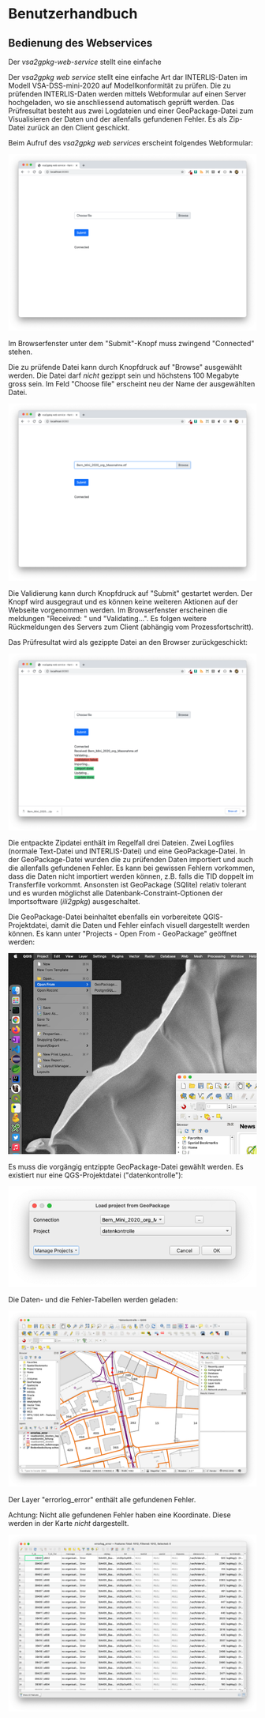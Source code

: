 # Benutzerhandbuch

## Bedienung des Webservices

Der *vsa2gpkg-web-service* stellt eine einfache 

Der *vsa2gpkg web service* stellt eine einfache Art dar INTERLIS-Daten im Modell VSA-DSS-mini-2020 auf Modellkonformität zu prüfen. Die zu prüfenden INTERLIS-Daten werden mittels Webformular auf einen Server hochgeladen, wo sie anschliessend automatisch geprüft werden. Das Prüfresultat besteht aus zwei Logdateien und einer GeoPackage-Datei zum Visualisieren der Daten und der allenfalls gefundenen Fehler. Es als Zip-Datei zurück an den Client geschickt.

Beim Aufruf des *vsa2gpkg web services* erscheint folgendes Webformular:

![vsa2gpkg Startseite](./images/vsa2gpkg01.png)

Im Browserfenster unter dem "Submit"-Knopf muss zwingend "Connected" stehen. 

Die zu prüfende Datei kann durch Knopfdruck auf "Browse" ausgewählt werden. Die Datei darf *nicht* gezippt sein und höchstens 100 Megabyte gross sein. Im Feld "Choose file" erscheint neu der Name der ausgewählten Datei.

![vsa2gpkg02](./images/vsa2gpkg02.png)

Die Validierung kann durch Knopfdruck auf "Submit" gestartet werden. Der Knopf wird ausgegraut und es können keine weiteren Aktionen auf der Webseite vorgenommen werden. Im Browserfenster erscheinen die meldungen "Received: <Dateiname>" und "Validating...". Es folgen weitere Rückmeldungen des Servers zum Client (abhängig vom Prozessfortschritt). 

Das Prüfresultat wird als gezippte Datei an den Browser zurückgeschickt:

![vsa2gpkg03](./images/vsa2gpkg03.png)

Die entpackte Zipdatei enthält im Regelfall drei Dateien. Zwei Logfiles (normale Text-Datei und INTERLIS-Datei) und eine GeoPackage-Datei. In der GeoPackage-Datei wurden die zu prüfenden Daten importiert und auch die allenfalls gefundenen Fehler. Es kann bei gewissen Fehlern vorkommen, dass die Daten nicht importiert werden können, z.B. falls die TID doppelt im Transferfile vorkommt. Ansonsten ist GeoPackage (SQlite) relativ tolerant und es wurden möglichst alle Datenbank-Constraint-Optionen der Importsoftware (*ili2gpkg*) ausgeschaltet. 

Die GeoPackage-Datei beinhaltet ebenfalls ein vorbereitete QGIS-Projektdatei, damit die Daten und Fehler einfach visuell dargestellt werden können. Es kann unter "Projects - Open From - GeoPackage" geöffnet werden:

![vsa2gpkg04](./images/vsa2gpkg04.png)

Es muss die vorgängig entzippte GeoPackage-Datei gewählt werden. Es existiert nur eine QGS-Projektdatei ("datenkontrolle"):

![vsa2gpkg05](./images/vsa2gpkg05.png)

Die Daten- und die Fehler-Tabellen werden geladen:

![vsa2gpkg06](./images/vsa2gpkg06.png)

Der Layer "errorlog_error" enthält alle gefundenen Fehler. 

Achtung: Nicht alle gefundenen Fehler haben eine Koordinate. Diese werden in der Karte *nicht* dargestellt. 

![vsa2gpkg07](./images/vsa2gpkg07.png)

